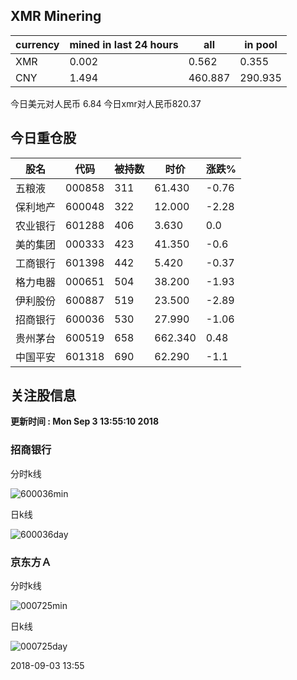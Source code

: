 ## XMR Minering

|currency|mined in last 24 hours|all|in pool|
|---|---|---|---|
|XMR|0.002|0.562|0.355|
|CNY|1.494|460.887|290.935|

今日美元对人民币 6.84	今日xmr对人民币820.37


## 今日重仓股 

|股名|代码|被持数|时价|涨跌%|
|---|---|---|---|---|
|五粮液|000858|311|61.430|-0.76|
|保利地产|600048|322|12.000|-2.28|
|农业银行|601288|406|3.630|0.0|
|美的集团|000333|423|41.350|-0.6|
|工商银行|601398|442|5.420|-0.37|
|格力电器|000651|504|38.200|-1.93|
|伊利股份|600887|519|23.500|-2.89|
|招商银行|600036|530|27.990|-1.06|
|贵州茅台|600519|658|662.340|0.48|
|中国平安|601318|690|62.290|-1.1|

## 关注股信息
**更新时间 : Mon Sep  3 13:55:10 2018**
### 招商银行 
分时k线

![600036min](http://image.sinajs.cn/newchart/min/n/sh600036.gif)

日k线

![600036day](http://image.sinajs.cn/newchart/daily/n/sh600036.gif)

### 京东方Ａ 
分时k线

![000725min](http://image.sinajs.cn/newchart/min/n/sz000725.gif)

日k线

![000725day](http://image.sinajs.cn/newchart/daily/n/sz000725.gif)

2018-09-03 13:55
